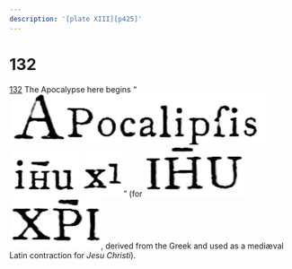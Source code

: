 ```yaml
---
description: '[plate XIII][p425]'
---
```


# 132

[132](http://www.gutenberg.org/files/47089/47089-h/47089-h.htm#FNanchor_132) The Apocalypse here begins “![APOCALIPSIS](../.gitbook/assets/i423c4.jpg) ![i\[=h\]u](../.gitbook/assets/i423c4-2.jpg) ![x^1](../.gitbook/assets/i423c4-3.jpg)” \(for ![I\[=H\]U](../.gitbook/assets/i423c5.jpg) ![X\[=P\]I](../.gitbook/assets/i423c5-2.jpg), derived from the Greek and used as a mediæval Latin contraction for _Jesu Christi_\).

